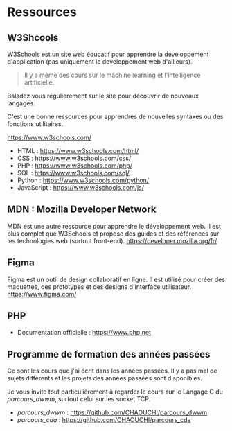 
# Ressources 
## W3Shcools
W3Schools est un site web éducatif pour apprendre la développement d'application (pas uniquement le developpement web d'ailleurs).

> Il y a même des cours sur le machine learning et l'intelligence artificielle.

Baladez vous régulierement sur le site pour découvrir de nouveaux langages.

C'est une bonne ressources pour apprendres de nouvelles syntaxes ou des fonctions utilitaires.

https://www.w3schools.com/
- HTML : https://www.w3schools.com/html/
- CSS : https://www.w3schools.com/css/
- PHP : https://www.w3schools.com/php/
- SQL : https://www.w3schools.com/sql/
- Python : https://www.w3schools.com/python/
- JavaScript : https://www.w3schools.com/js/

## MDN : Mozilla Developer Network
MDN est une autre ressource pour apprendre le développement web. Il est plus complet que W3Schools et propose des guides et des références sur les technologies web (surtout front-end).
https://developer.mozilla.org/fr/

## Figma
Figma est un outil de design collaboratif en ligne. Il est utilisé pour créer des maquettes, des prototypes et des designs d'interface utilisateur.
https://www.figma.com/

## PHP 
- Documentation officielle : https://www.php.net

## Programme de formation des années passées
Ce sont les cours que j'ai écrit dans les années passées. Il y a pas mal de sujets différents et les projets des années passées sont disponibles.

Je vous invite tout particulièrement à regarder le cours sur le Langage C du *parcours_dwwm*, surtout celui sur les socket TCP.

- *parcours_dwwm* : https://github.com/CHAOUCHI/parcours_dwwm
- *parcours_cda* : https://github.com/CHAOUCHI/parcours_cda
